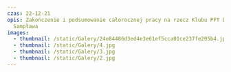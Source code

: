 ```yaml
---
czas: 22-12-21
opis: Zakończenie i podsumowanie całorocznej pracy na rzecz Klubu PFT Drewneks
  Sampława
images:
  - thumbnail: /static/Galery/24e84486d3ed4e3e61ef5cca01ce237fe205b4.jpg
  - thumbnail: /static/Galery/4.jpg
  - thumbnail: /static/Galery/3.jpg
  - thumbnail: /static/Galery/2.jpg
---
```

